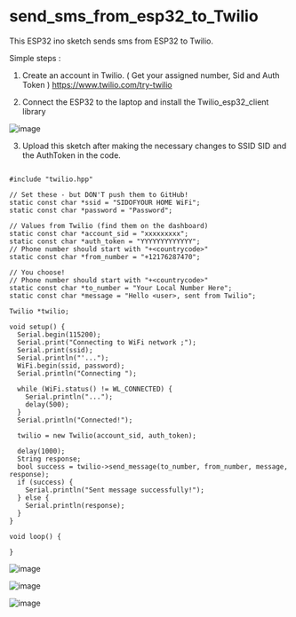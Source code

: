 # send_sms_from_esp32_to_Twilio

This ESP32 ino sketch sends sms from ESP32 to Twilio.

Simple steps :

1. Create an account in Twilio. ( Get your assigned number, Sid and Auth Token ) https://www.twilio.com/try-twilio

2. Connect the ESP32 to the laptop and install the Twilio_esp32_client library

![image](https://github.com/kiranshashiny/send_sms_from_esp32_to_Twilio/assets/14288989/adbfbd0c-1c70-404d-ace9-1ce10373308e)

3. Upload this sketch after making the necessary changes to SSID SID and the AuthToken in the code.


```

#include "twilio.hpp"

// Set these - but DON'T push them to GitHub!
static const char *ssid = "SIDOFYOUR HOME WiFi";
static const char *password = "Password";

// Values from Twilio (find them on the dashboard)
static const char *account_sid = "xxxxxxxxx";
static const char *auth_token = "YYYYYYYYYYYYY";
// Phone number should start with "+<countrycode>"
static const char *from_number = "+12176287470";

// You choose!
// Phone number should start with "+<countrycode>"
static const char *to_number = "Your Local Number Here";
static const char *message = "Hello <user>, sent from Twilio";

Twilio *twilio;

void setup() {
  Serial.begin(115200);
  Serial.print("Connecting to WiFi network ;");
  Serial.print(ssid);
  Serial.println("'...");
  WiFi.begin(ssid, password);
  Serial.println("Connecting ");

  while (WiFi.status() != WL_CONNECTED) {
    Serial.println("...");
    delay(500);
  }
  Serial.println("Connected!");

  twilio = new Twilio(account_sid, auth_token);

  delay(1000);
  String response;
  bool success = twilio->send_message(to_number, from_number, message, response);
  if (success) {
    Serial.println("Sent message successfully!");
  } else {
    Serial.println(response);
  }
}

void loop() {
  
}

```

![image](https://github.com/kiranshashiny/send_sms_from_esp32_to_Twilio/assets/14288989/125d1c74-bb3b-4f4f-bafa-e9c47b5bed20)


![image](https://github.com/kiranshashiny/send_sms_from_esp32_to_Twilio/assets/14288989/63fec97c-87e6-4aaf-8fd2-4904dfa7b312)


![image](https://github.com/kiranshashiny/send_sms_from_esp32_to_Twilio/assets/14288989/af7fe9fd-e22c-4e57-88dc-70f8cd9b7eed)

